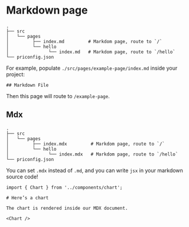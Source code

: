 # Markdown page

```
.
├── src
│   └── pages
│         ├── index.md         # Markdom page, route to `/`
│         └── hello
│               └── index.md   # Markdom page, route to `/hello`
└── priconfig.json
```

For example, populate `./src/pages/example-page/index.md` inside your project:

```text
## Markdown File
```

Then this page will route to `/example-page`.

## Mdx

```
.
├── src
│   └── pages
│         ├── index.mdx         # Markdom page, route to `/`
│         └── hello
│               └── index.mdx   # Markdom page, route to `/hello`
└── priconfig.json
```

You can set `.mdx` instead of `.md`, and you can write `jsx` in your markdown source code!

```mdx
import { Chart } from '../components/chart';

# Here’s a chart

The chart is rendered inside our MDX document.

<Chart />
```
